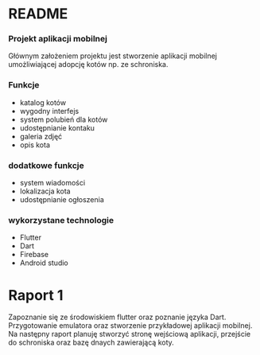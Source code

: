 # README #


### Projekt aplikacji mobilnej ###

Głównym założeniem projektu jest stworzenie aplikacji mobilnej umożliwiającej adopcję kotów np. ze schroniska.

### Funkcje ###

* katalog kotów
* wygodny interfejs
* system polubień dla kotów
* udostępnianie kontaku
* galeria zdjęć
* opis kota

### dodatkowe funkcje ###

* system wiadomości
* lokalizacja kota
* udostępnianie ogłoszenia

### wykorzystane technologie ###

* Flutter
* Dart
* Firebase
* Android studio

# Raport 1 #

Zapoznanie się ze środowiskiem flutter oraz poznanie języka Dart. Przygotowanie emulatora oraz stworzenie przykładowej aplikacji mobilnej. Na następny raport planuję stworzyć stronę wejściową aplikacji, przejście do schroniska oraz bazę dnaych zawierającą koty.